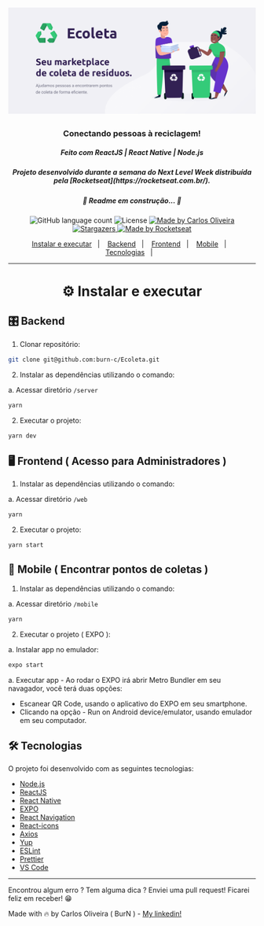 <h1 align="center">
  <img alt="Ecoleta" title="Ecoleta" src="./utils/ecoleta.png" width="1440px" />
</h1>

<h3 align="center">
Conectando pessoas à reciclagem!
</h3>
<h5 align="center">
  Feito com ReactJS | React Native | Node.js
</h5>
<h5 align="center">
  Projeto desenvolvido durante a semana do <strong>Next Level Week</strong> distribuída pela [Rocketseat](https://rocketseat.com.br/).
</h5>
<h5 align="center"> 
	🚧 Readme em construção... 🚧
</h5>




<p align="center">
  <img alt="GitHub language count" src="https://img.shields.io/github/languages/count/burn-c/goeat-api?color=red">

  <img alt="License" src="https://img.shields.io/badge/licence-MIT-red">
  
   <a href="https://www.linkedin.com/in/carlosoliveiradev/">
    <img alt="Made by Carlos Oliveira" src="https://img.shields.io/badge/made%20by-carlos%20oliveira-red">
  </a>

  <a href="https://github.com/burn-c/goeat-api/stargazers">
    <img alt="Stargazers" src="https://img.shields.io/github/stars/burn-c/Ecoleta?style=social">
  </a>
    <a href="https://rocketseat.com.br">
    <img alt="Made by Rocketseat" src="https://img.shields.io/badge/made%20by-Rocketseat-%237519C1">
  </a>
</p>

<p align="center">
  <a href="#---instalar-e-executar">Instalar e executar</a>&nbsp;&nbsp;&nbsp;|&nbsp;&nbsp;&nbsp;
  <a href="#-backend">Backend</a>&nbsp;&nbsp;&nbsp;|&nbsp;&nbsp;&nbsp;
  <a href="#-frontend--acesso-para-administradores-">Frontend</a>&nbsp;&nbsp;&nbsp;|&nbsp;&nbsp;&nbsp;
  <a href="#-mobile--acesso-para-alunos-">Mobile</a>&nbsp;&nbsp;&nbsp;|&nbsp;&nbsp;&nbsp;
  <a href="#-tecnologias">Tecnologias</a>&nbsp;&nbsp;&nbsp;|&nbsp;&nbsp;&nbsp;
</p>

<hr>

<h1 align="center">
  ⚙ Instalar e executar
</h1>


## 🎛 Backend

1. Clonar repositório:

```sh
git clone git@github.com:burn-c/Ecoleta.git
```
2. Instalar as dependências utilizando o comando:

a. Acessar diretório `/server`

```sh
yarn
```

2. Executar o projeto:

```sh
yarn dev
```
## 🖥 Frontend ( Acesso para Administradores )

1. Instalar as dependências utilizando o comando:

a. Acessar diretório `/web`

```sh
yarn
```

2. Executar o projeto:

```sh
yarn start
```

## 📱 Mobile ( Encontrar pontos de coletas )

1. Instalar as dependências utilizando o comando:

a. Acessar diretório `/mobile`

```sh
yarn
```

2. Executar o projeto ( EXPO ):

a. Instalar app no emulador:

```sh
expo start
```
a. Executar app - Ao rodar o EXPO irá abrir Metro Bundler em seu navagador, você terá duas opções:
  - Escanear QR Code, usando o aplicativo do EXPO em seu smartphone.
  - Clicando na opção - Run on Android device/emulator, usando emulador em seu computador.


## 🛠 Tecnologias

O projeto foi desenvolvido com as seguintes tecnologias:

-  [Node.js](https://nodejs.org/)
-  [ReactJS](https://reactjs.org/)
-  [React Native](https://facebook.github.io/react-native/)
-  [EXPO](https://expo.io/)
-  [React Navigation](https://reactnavigation.org/)
-  [React-icons](https://react-icons.netlify.com/)
-  [Axios](https://github.com/axios/axios)
-  [Yup](https://www.npmjs.com/package/yup)
-  [ESLint](https://eslint.org/)
-  [Prettier](https://prettier.io/)
-  [VS Code](https://code.visualstudio.com/)

---

Encontrou algum erro ? Tem alguma dica ? Enviei uma pull request! Ficarei feliz em receber! 😁

Made with 🔥 by Carlos Oliveira ( BurN  ) - [My linkedin!](https://www.linkedin.com/in/carlosoliveiradev/)
